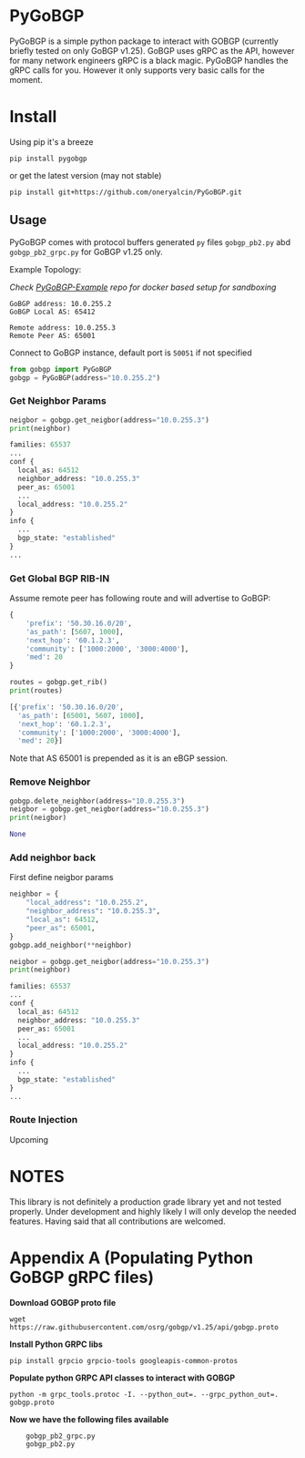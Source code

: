 # PyGoBGP

PyGoBGP is a simple python package to interact with GOBGP (currently briefly tested on only GoBGP v1.25). GoBGP uses gRPC as the API, however for many network engineers gRPC is a black magic. PyGoBGP handles the gRPC calls for you. However it only supports very basic calls for the moment. 

# Install

Using pip it's a breeze
```
pip install pygobgp
```

or get the latest version (may not stable)
```
pip install git+https://github.com/oneryalcin/PyGoBGP.git
```

## Usage 
PyGoBGP comes with protocol buffers generated `py` files `gobgp_pb2.py` abd `gobgp_pb2_grpc.py` for GoBGP v1.25 only. 

Example Topology:

*Check [PyGoBGP-Example](https://github.com/oneryalcin/PyGoBGP-Example) repo for docker based setup for sandboxing* 

```
GoBGP address: 10.0.255.2
GoBGP Local AS: 65412

Remote address: 10.0.255.3
Remote Peer AS: 65001
```

Connect to GoBGP instance, default port is `50051` if not specified 

```python
from gobgp import PyGoBGP
gobgp = PyGoBGP(address="10.0.255.2")
```

### Get Neighbor Params
```python
neigbor = gobgp.get_neigbor(address="10.0.255.3")
print(neighbor)

families: 65537
...
conf {
  local_as: 64512
  neighbor_address: "10.0.255.3"
  peer_as: 65001
  ...
  local_address: "10.0.255.2"
}
info {
  ...
  bgp_state: "established"
}
...
```

### Get Global BGP RIB-IN 

Assume remote peer has following route and will advertise to GoBGP:
```python
{
    'prefix': '50.30.16.0/20',
    'as_path': [5607, 1000],
    'next_hop': '60.1.2.3',
    'community': ['1000:2000', '3000:4000'],
    'med': 20
}  

```

```python
routes = gobgp.get_rib()
print(routes)

[{'prefix': '50.30.16.0/20',
  'as_path': [65001, 5607, 1000],
  'next_hop': '60.1.2.3',
  'community': ['1000:2000', '3000:4000'],
  'med': 20}]
```
Note that AS 65001 is prepended as it is an eBGP session.

### Remove Neighbor

```python
gobgp.delete_neighbor(address="10.0.255.3")
neigbor = gobgp.get_neigbor(address="10.0.255.3")
print(neigbor)

None

```


### Add neighbor back

First define neigbor params
```python
neighbor = {
    "local_address": "10.0.255.2",
    "neighbor_address": "10.0.255.3",
    "local_as": 64512,
    "peer_as": 65001,
}
gobgp.add_neighbor(**neighbor)
```

```python
neigbor = gobgp.get_neigbor(address="10.0.255.3")
print(neighbor)

families: 65537
...
conf {
  local_as: 64512
  neighbor_address: "10.0.255.3"
  peer_as: 65001
  ...
  local_address: "10.0.255.2"
}
info {
  ...
  bgp_state: "established"
}
...
```

### Route Injection
Upcoming


# NOTES
This library is not definitely a production grade library yet and not tested properly. Under development and highly likely I will only develop the needed features. Having said that all contributions are welcomed.

# Appendix A (Populating Python GoBGP gRPC files)

 **Download GOBGP proto file**
```
wget https://raw.githubusercontent.com/osrg/gobgp/v1.25/api/gobgp.proto
```
**Install Python GRPC libs**
```
pip install grpcio grpcio-tools googleapis-common-protos
```

**Populate python GRPC API classes to interact with GOBGP**
```
python -m grpc_tools.protoc -I. --python_out=. --grpc_python_out=. gobgp.proto
```

**Now we have the following files available**
```
    gobgp_pb2_grpc.py
    gobgp_pb2.py
```
